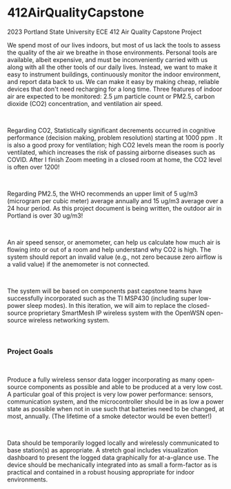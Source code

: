 # 412AirQualityCapstone
2023 Portland State University ECE 412 Air Quality Capstone Project
<br>
<p>
We spend most of our lives indoors, but most of us lack the tools to assess the quality of the air
we breathe in those environments. Personal tools are available, albeit expensive, and must be
inconveniently carried with us along with all the other tools of our daily lives. Instead, we want to
make it easy to instrument buildings, continuously monitor the indoor environment, and report
data back to us. We can make it easy by making cheap, reliable devices that don't need
recharging for a long time. Three features of indoor air are expected to be monitored: 2.5 μm
particle count or PM2.5, carbon dioxide (CO2) concentration, and ventilation air speed.</p>
<br>
<p>
Regarding CO2, Statistically significant decrements occurred in cognitive performance
(decision making, problem resolution) starting at 1000 ppm . It is also a
good proxy for ventilation; high CO2 levels mean the room is poorly ventilated, which increases
the risk of passing airborne diseases such as COVID. After I finish Zoom meeting in a closed
room at home, the CO2 level is often over 1200!</p>
<br>
<p>
Regarding PM2.5, the WHO recommends an upper limit of 5 ug/m3 (microgram per cubic
meter) average annually and 15 ug/m3 average over a 24 hour period. As this project
document is being written, the outdoor air in Portland is over 30 ug/m3!</p>
<br>
<p>
An air speed sensor, or anemometer, can help us calculate how much air is flowing into or out of
a room and help understand why CO2 is high. The system should report an invalid value (e.g.,
not zero because zero airflow is a valid value) if the anemometer is not connected.</p>
<br>
<p>The system will be based on components past capstone teams have successfully incorporated
such as the TI MSP430 (including super low-power sleep modes). In this iteration, we will aim to
replace the closed-source proprietary SmartMesh IP wireless system with the OpenWSN
open-source wireless networking system.</p>
<br>
<h3>Project Goals</h3>
<br>
<p>Produce a fully wireless sensor data logger incorporating as many open-source components as
possible and able to be produced at a very low cost. A particular goal of this project is very low
power performance: sensors, communication system, and the microcontroller should be in as
low a power state as possible when not in use such that batteries need to be changed, at most,
annually. (The lifetime of a smoke detector would be even better!)</p>
<br>
<p>Data should be temporarily logged locally and wirelessly communicated to base station(s) as
appropriate. A stretch goal includes visualization dashboard to present the logged data
graphically for at-a-glance use. The device should be mechanically integrated into as small a
form-factor as is practical and contained in a robust housing appropriate for indoor
environments.</p>

